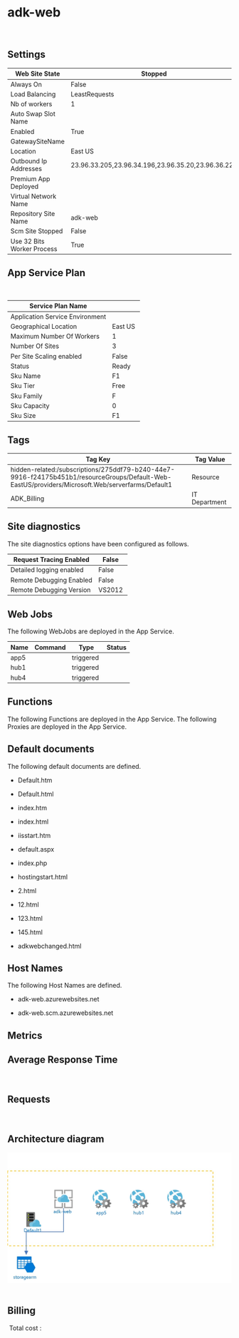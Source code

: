 # adk-web 
  
## Settings


| Web Site State | Stopped  |
| --- | --- |
| Always On | False  |
| Load Balancing | LeastRequests  |
| Nb of workers | 1  |
| Auto Swap Slot Name |   |
| Enabled | True  |
| GatewaySiteName |   |
| Location | East US  |
| Outbound Ip Addresses | 23.96.33.205,23.96.34.196,23.96.35.20,23.96.36.229  |
| Premium App Deployed |   |
| Virtual Network Name |   |
| Repository Site Name | adk-web  |
| Scm Site Stopped | False  |
| Use 32 Bits Worker Process | True  |


## App Service Plan
 

| Service Plan Name |   |
| --- | --- |
| Application Service Environment |   |
| Geographical Location | East US  |
| Maximum Number Of Workers | 1  |
| Number Of Sites | 3  |
| Per Site Scaling enabled | False  |
| Status | Ready  |
| Sku Name | F1  |
| Sku Tier | Free  |
| Sku Family | F  |
| Sku Capacity | 0  |
| Sku Size | F1  |


## Tags


| Tag Key | Tag Value |
| --- | --- |
| hidden-related:/subscriptions/275ddf79-b240-44e7-9916-f24175b451b1/resourceGroups/Default-Web-EastUS/providers/Microsoft.Web/serverfarms/Default1  | Resource  |
| ADK_Billing  | IT Department  |

## Site diagnostics
The site diagnostics options have been configured as follows.

| Request Tracing Enabled | False  |
| --- | --- |
| Detailed logging enabled | False  |
| Remote Debugging Enabled | False  |
| Remote Debugging Version | VS2012  |


## Web Jobs
The following WebJobs are deployed in the App Service.

| Name | Command | Type | Status |
| --- | --- | --- | --- |
| app5  |   | triggered  |   |
| hub1  |   | triggered  |   |
| hub4  |   | triggered  |   |

## Functions
The following Functions are deployed in the App Service.
The following Proxies are deployed in the App Service.




## Default documents
The following default documents are defined.
- Default.htm

- Default.html

- index.htm

- index.html

- iisstart.htm

- default.aspx

- index.php

- hostingstart.html

- 2.html

- 12.html

- 123.html

- 145.html

- adkwebchanged.html


## Host Names
The following Host Names are defined.
- adk-web.azurewebsites.net

- adk-web.scm.azurewebsites.net



## Metrics

## Average Response Time
 
## Requests
 
## Architecture diagram
![Cloudockit](../assets/45422cfb38774e61a885e463b7e146f4.jpg) 




## Billing
 Total cost : 
